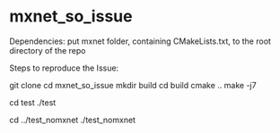 # mxnet_so_issue

Dependencies:
put mxnet folder, containing CMakeLists.txt, to the root directory of the repo

Steps to reproduce the Issue:

git clone
cd mxnet_so_issue
mkdir build
cd build
cmake .. 
make -j7

cd test
./test

cd ../test_nomxnet
./test_nomxnet


